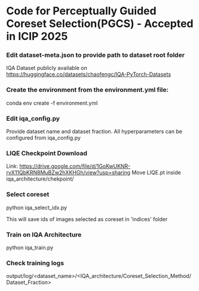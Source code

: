# Code for Perceptually Guided Coreset Selection(PGCS) - Accepted in ICIP 2025

### Edit dataset-meta.json to provide path to dataset root folder 
IQA Dataset publicly available on https://huggingface.co/datasets/chaofengc/IQA-PyTorch-Datasets 

### Create the environment from the environment.yml file:
conda env create -f environment.yml

### Edit iqa_config.py
Provide dataset name and dataset fraction. All hyperparameters can be configured from iqa_config.py

### LIQE Checkpoint Download 
Link: https://drive.google.com/file/d/1GoKwUKNR-rvX11QbKRN8MuBZw2hXKHGh/view?usp=sharing 
Move LIQE.pt inside iqa_architecture/chekpoint/

### Select coreset
python iqa_select_idx.py

This will save ids of images selected as coreset in 'indices' folder

### Train on IQA Architecture
python iqa_train.py

### Check training logs
output/log/<dataset_name>/<IQA_architecture/Coreset_Selection_Method/Dataset_Fraction>



